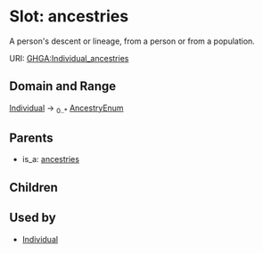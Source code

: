 
# Slot: ancestries


A person's descent or lineage, from a person or from a population.

URI: [GHGA:Individual_ancestries](https://w3id.org/GHGA/Individual_ancestries)


## Domain and Range

[Individual](Individual.md) &#8594;  <sub>0..\*</sub> [AncestryEnum](AncestryEnum.md)

## Parents

 *  is_a: [ancestries](ancestries.md)

## Children


## Used by

 * [Individual](Individual.md)
